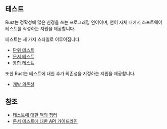 ## 테스트

Rust는 정확성에 많은 신경을 쓰는 프로그래밍 언어이며, 언어 자체 내에서 소프트웨어 테스트를 작성하는 지원을 제공합니다.

테스트는 세 가지 스타일로 이루어집니다.

* [단위 테스트][unit]
* [문서 테스트][doc]
* [통합 테스트][integration]

또한 Rust는 테스트에 대한 추가 의존성을 지정하는 지원을 제공합니다.

* [개발 의존성][dev-dependencies]

## 참조

* [테스트에 대한 책의 챕터][doc-testing]
* [문서 테스트에 대한 API 가이드라인][doc-nursery]

[unit]: testing/unit_testing.md
[doc]: testing/doc_testing.md
[integration]: testing/integration_testing.md
[dev-dependencies]: testing/dev_dependencies.md
[doc-testing]: https://doc.rust-lang.org/book/ch11-00-testing.html
[doc-nursery]: https://rust-lang-nursery.github.io/api-guidelines/documentation.html
